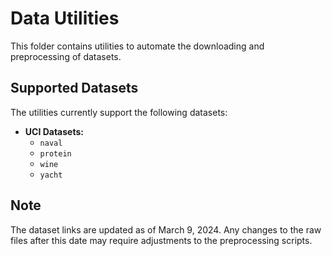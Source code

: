 # Data Utilities

This folder contains utilities to automate the downloading and preprocessing of datasets.

## Supported Datasets

The utilities currently support the following datasets:

- **UCI Datasets:**
  - `naval`
  - `protein`
  - `wine`
  - `yacht`

## Note

The dataset links are updated as of March 9, 2024. Any changes to the raw files after this date may require adjustments to the preprocessing scripts.
